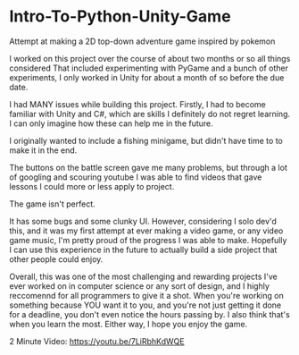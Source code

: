 # Intro-To-Python-Unity-Game
Attempt at making a 2D top-down adventure game inspired by pokemon

I worked on this project over the course of about two months or so all things considered
That included experimenting with PyGame and a bunch of other experiments, I only worked in Unity for
about a month of so before the due date.

I had MANY issues while building this project. Firstly, I had to become familiar with Unity and C#, which
are skills I definitely do not regret learning. I can only imagine how these can help me in the future.

I originally wanted to include a fishing minigame, but didn't have time to to make it in the end. 

The buttons on the battle screen gave me many problems, but through a lot of googling and scouring youtube I was able to 
find videos that gave lessons I could more or less apply to project. 

The game isn't perfect. 

It has some bugs and some clunky UI. However, considering I solo dev'd this, and it was my first attempt at ever making a
video game, or any video game music, I'm pretty proud of the progress I was able to make. Hopefully I can use this experience 
in the future to actually build a side project that other people could enjoy.

Overall, this was one of the most challenging and rewarding projects I've ever worked on in computer science or any sort of design,
and I highly reccomennd for all programmers to give it a shot. When you're working on something because YOU want it to you, and you're not
just getting it done for a deadline, you don't even notice the hours passing by. I also think that's when you learn the most. Either way,
I hope you enjoy the game.

2 Minute Video:
https://youtu.be/7LiRbhKdWQE